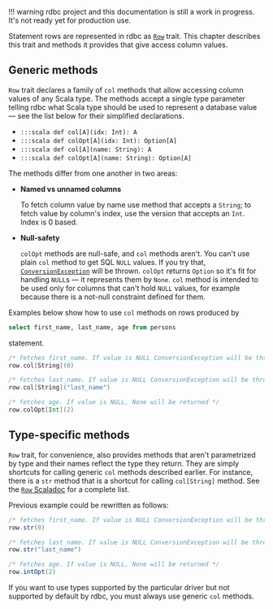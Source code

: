 <!---
 ! Copyright 2016-2017 rdbc contributors
 !
 ! Licensed under the Apache License, Version 2.0 (the "License");
 ! you may not use this file except in compliance with the License.
 ! You may obtain a copy of the License at
 !
 !     http://www.apache.org/licenses/LICENSE-2.0
 !
 ! Unless required by applicable law or agreed to in writing, software
 ! distributed under the License is distributed on an "AS IS" BASIS,
 ! WITHOUT WARRANTIES OR CONDITIONS OF ANY KIND, either express or implied.
 ! See the License for the specific language governing permissions and
 ! limitations under the License. 
 -->
!!! warning
    rdbc project and this documentation is still a work in progress.
    It's not ready yet for production use.

Statement rows are represented in rdbc as
[`Row`]({{scaladocRoot}}/io/rdbc/sapi/Row.html) trait. This chapter describes
this trait and methods it provides that give access column values.

## Generic methods

`Row` trait declares a family of `col` methods that allow accessing column
values of any Scala type. The methods accept a single type parameter telling
rdbc what Scala type should be used to represent a database value &mdash; see
the list below for their simplified declarations.

* `:::scala def col[A](idx: Int): A`
* `:::scala def colOpt[A](idx: Int): Option[A]`
* `:::scala def col[A](name: String): A`
* `:::scala def colOpt[A](name: String): Option[A]`

The methods differ from one another in two areas:
 
*    **Named vs unnamed columns**

     To fetch column value by name use method that accepts a `String`;
     to fetch value by column's index, use the version that accepts an `Int`.
     Index is 0 based.
     
*    **Null-safety**

     `colOpt` methods are null-safe, and `col` methods aren't. You can't use
     plain `col` method to get SQL `NULL` values. If you try that,
     [`ConversionException`]({{scaladocRoot}}/io/rdbc/api/exceptions/ConversionException.html)
     will be thrown. `colOpt` returns `Option` so it's fit for handling `NULL`s
     &mdash; it represents them by `None`. `col` method is intended to be used
     only for columns that can't hold `NULL` values, for example because there is
     a not-null constraint defined for them.

Examples below show how to use `col` methods on rows produced by 

```sql
select first_name, last_name, age from persons
```

statement.

```scala
/* fetches first_name. If value is NULL ConversionException will be thrown */
row.col[String](0) 

/* fetches last_name. If value is NULL ConversionException will be thrown */
row.col[String]("last_name")

/* fetches age. If value is NULL, None will be returned */
row.colOpt[Int](2)
```

## Type-specific methods

`Row` trait, for convenience, also provides methods that aren't parametrized
by type and their names reflect the type they return. They are simply shortcuts
for calling generic `col` methods described earlier. For instance, there is a
`str` method that is a shortcut for calling `col[String]` method. See the 
[`Row` Scaladoc]({{scaladocRoot}}/io/rdbc/sapi/Row.html) for a complete list.

Previous example could be rewritten as follows:

```scala
/* fetches first_name. If value is NULL ConversionException will be thrown */
row.str(0) 

/* fetches last_name. If value is NULL ConversionException will be thrown */
row.str("last_name")

/* fetches age. If value is NULL, None will be returned */
row.intOpt(2)
```

If you want to use types supported by the particular driver but not supported
by default by rdbc, you must always use generic `col` methods.
